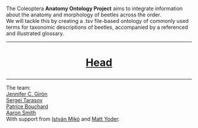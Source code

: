 The Coleoptera **Anatomy Ontology Project** aims to integrate information about the anatomy and morphology of beetles across the order.  
We will tackle this by creating a .tsv file-based ontology of commonly used terms for taxonomic descriptions of beetles, accompanied by a referenced and illustrated glossary.

---

<html>
<body>

<h1>
<p align="center">
<a href="https://jcgiron.github.io/ColAO/head/head.html"> Head</a>
</p>
  
</h1>
</body>
</html>

---

The team:  
[Jennifer C. Girón](https://sites.google.com/view/jcgiron/home)  
[Sergei Tarasov](https://sergxf.wixsite.com/dungbeetles)  
[Patrice Bouchard](https://www.agr.gc.ca/eng/scientific-collaboration-and-research-in-agriculture/agriculture-and-agri-food-research-centres-and-collections/ontario/ottawa-research-and-development-centre/scientific-staff-and-expertise/bouchard-patrice-phd/?id=1181931431105)  
[Aaron Smith](http://insectbiodiversitylab.org/)  
With support from [István Mikó](https://colsa.unh.edu/person/istvan-miko) and [Matt Yoder](https://www.inhs.illinois.edu/directory/show/mjyoder).
